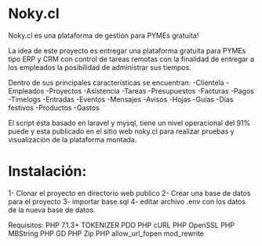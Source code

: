 # Noky.cl
Noky.cl es una plataforma de gestión para PYMEs gratuita!

La idea de este proyecto es entregar una plataforma gratuita para PYMEs tipo ERP y CRM con control de tareas remotas con la finalidad de entregar a los empleados la posibilidad de administrar sus tiempos.

Dentro de sus principales características se encuentran:
-Clientela
-Empleados
-Proyectos
-Asistencia
-Tareas
-Presupuestos
-Facturas
-Pagos
-Timelogs
-Entradas
-Eventos
-Mensajes
-Avisos
-Hojas
-Guías
-Días festivos
-Productos
-Gastos

El script esta basado en laravel y mysql, tiene un nivel operacional del 91% puede y esta publicado en el sitio web noky.cl para realizar pruebas y visualización de la plataforma montada.

# Instalación:

1- Clonar el proyecto en directorio web publico
2- Crear una base de datos para el proyecto
3- importar base.sql 
4- editar archivo .env con los datos de la nueva base de datos.

Requisitos:
PHP 7.1.3+
TOKENIZER
PDO PHP
cURL PHP
OpenSSL PHP
MBString PHP
GD PHP
Zip PHP
allow_url_fopen
mod_rewrite
